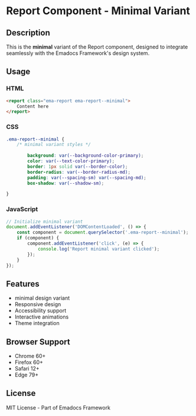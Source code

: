 # Report Component - Minimal Variant

## Description
This is the **minimal** variant of the Report component, designed to integrate seamlessly with the Emadocs Framework's design system.

## Usage

### HTML
```html
<report class="ema-report ema-report--minimal">
    Content here
</report>
```

### CSS
```css
.ema-report--minimal {
    /* minimal variant styles */
    
        background: var(--background-color-primary);
        color: var(--text-color-primary);
        border: 1px solid var(--border-color);
        border-radius: var(--border-radius-md);
        padding: var(--spacing-sm) var(--spacing-md);
        box-shadow: var(--shadow-sm);
    
}
```

### JavaScript
```javascript
// Initialize minimal variant
document.addEventListener('DOMContentLoaded', () => {
    const component = document.querySelector('.ema-report--minimal');
    if (component) {
        component.addEventListener('click', (e) => {
            console.log('Report minimal variant clicked');
        });
    }
});
```

## Features
- minimal design variant
- Responsive design
- Accessibility support
- Interactive animations
- Theme integration

## Browser Support
- Chrome 60+
- Firefox 60+
- Safari 12+
- Edge 79+

## License
MIT License - Part of Emadocs Framework
